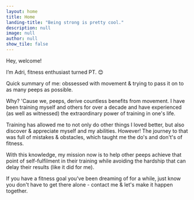 ```yaml
---
layout: home
title: Home
landing-title: "Being strong is pretty cool."
description: null
image: null
author: null
show_tile: false
---
```


Hey, welcome!

I’m Adri, fitness enthusiast turned PT. &#128522;

Quick summary of me: obssessed with movement & trying to pass it on to as many peeps as possible.

Why? 'Cause we, peeps, derive countless benefits from movement. I have been training myself and others for over a decade and have experienced (as well as witnessed) the extraordinary power of training in one's life.

Training has allowed me to not only do other things I loved better, but also discover & appreciate myself and my abilities. However! The journey to that was full of mistakes & obstacles, which taught me the do's and don't's of fitness.

With this knowledge, my mission now is to help other peeps achieve that point of self-fulfilment in their training while avoiding the hardship that can delay their results (like it did for me).

If you have a fitness goal you've been dreaming of for a while, just know you don't have to get there alone - contact me & let's make it happen together.